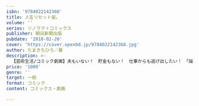 ```yaml
---
isbn: '9784022142368'
title: 人生リセット留。
volume: ''
series: ソノラマ＋コミックス
publisher: 朝日新聞出版
pubdate: '2018-02-20'
cover: 'https://cover.openbd.jp/9784022142368.jpg'
author: たまきちひろ／著
description: >-
  【芸術生活/コミック劇画】夫もいない！　貯金もない！　仕事からも逃げ出したい！　「描けない」スランプに陥った漫画家がすべてを投げ捨てイギリスはロンドンへ！　日本を離れた留生活で見えてきたものとは！？　40にして惑いまくり起死回生エッセイコミック！！
price: '1000'
genre: ''
target: 一般
format: コミック
content: コミックス・劇画

---
```


